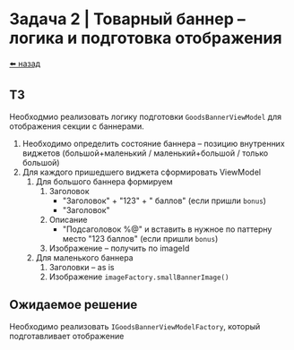 #  Задача 2 | Товарный баннер – логика и подготовка отображения

[⬅️ назад](../README.md)

## ТЗ

Необходмио реализовать логику подготовки `GoodsBannerViewModel` для отображения секции с баннерами.

1. Необходимо определить состояние баннера – позицию внутренних виджетов (большой+маленький / маленький+большой / только большой)
2. Для каждого пришедшего виджета сформировать ViewModel
    1. Для большого баннера формируем 
        1. Заголовок 
            - "Заголовок" + "123" + " баллов" (если пришли `bonus`)
            - "Заголовок"
        2. Описание 
            - "Подсаголовок %@" и вставить в нужное по паттерну место "123 баллов" (если пришли `bonus`)
        3. Изображение – получить по imageId
    2. Для маленького баннера
        1. Заголовки – as is
        2. Изображение `imageFactory.smallBannerImage()`

## Ожидаемое решение

Необходимо реализовать `IGoodsBannerViewModelFactory`, который подготавливает отображение
